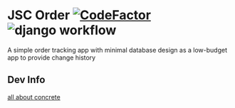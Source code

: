 # JSC Order [![CodeFactor](https://www.codefactor.io/repository/github/sandboxed-thoughts/jscorder/badge)](https://www.codefactor.io/repository/github/sandboxed-thoughts/jscorder)![django workflow](https://github.com/sandboxed-thoughts/jscorder/actions/workflows/django.yml/badge.svg)
A simple order tracking app with minimal database design as a low-budget app to provide change history

## Dev Info
[all about concrete](http://deeconcrete.com/concrete/)
